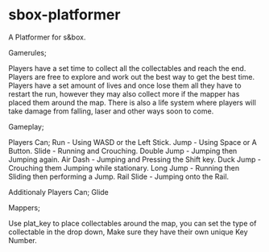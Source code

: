 # sbox-platformer

A Platformer for s&box. 

Gamerules;

Players have a set time to collect all the collectables and reach the end. Players are free to explore and work out the best way to get the best time. Players have a set amount of lives and once lose them all they have to restart the run, however they may also collect more if the mapper has placed them around the map. There is also a life system where players will take damage from falling, laser and other ways soon to come.

Gameplay;

Players Can;
Run - Using WASD or the Left Stick.
Jump - Using Space or A Button.
Slide - Running and Crouching.
Double Jump - Jumping then Jumping again.
Air Dash - Jumping and Pressing the Shift key.
Duck Jump - Crouching them Jumping while stationary.
Long Jump - Running then Sliding then performing a Jump.
Rail Slide - Jumping onto the Rail.

Additionaly Players Can;
Glide

Mappers;

Use plat_key to place collectables around the map, you can set the type of collectable in the drop down, Make sure they have their own unique Key Number.
